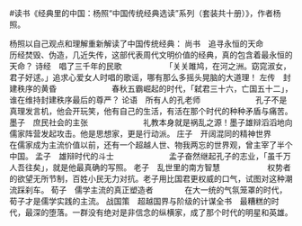 \#读书《经典里的中国：杨照“中国传统经典选读”系列（套装共十册）》，作者杨照。

杨照以自己观点和理解重新解读了中国传统经典：
尚书　追寻永恒的天命　　　　　　　历经焚毁、伪造，几近失传，这部代表周代文明价值的经典，真的包含着最永恒的天命？ 
诗经　唱了三千年的民歌　　　　　　「关关雎鸠，在河之洲。窈窕淑女，君子好逑。」追求心爱女人时唱的歌谣，哪有那么多摇头晃脑的大道理！ 
左传　封建秩序的黄昏　　　　　　　春秋五霸崛起的时代，「弑君三十六，亡国五十二」，谁在维持封建秩序最后的尊严？ 
论语　所有人的孔老师　　　　　　　孔子不是真理发言机，他会开玩笑，他有自己的生活，有活在那个时代的种种矛盾与痛苦。 
墨子　庶民社会的主张　　　　　　　礼教本身就是祸乱之源！墨子雄辩滔滔地向儒家阵营发起攻击。他是思想家，更是行动派。 
庄子　开阔混同的精神世界　　　　　在儒家成为主流价值以前，还有一个超越人世、物我两忘的世界观，曾主宰了半个中国。 
孟子　雄辩时代的斗士　　　　　　　孟子奋然继起孔子的志业，「虽千万人吾往矣」，就是他最真确的写照。 
老子　乱世里的南方智慧　　　　　　权势者的欲望无所节制，百姓小民无力对抗。老子用比国君更权威的口气，试图对这种潮流踩刹车。 
荀子　儒学主流的真正塑造者　　　　在大一统的气氛笼罩的时代，荀子才是儒学实践的主流。 
战国策　超越国界与阶级的计谋全书　最糟糕的时代，最深的堕落。一群没有绝对是非信念的纵横家，成了那个时代的明星和英雄。